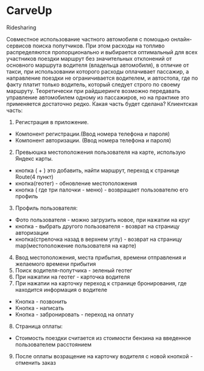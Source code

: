 # CarveUp
Ridesharing

Cовместное использование частного автомобиля с помощью онлайн-сервисов поиска попутчиков. При этом расходы на топливо распределяются пропорционально и выбирается оптимальный для всех участников поездки маршрут без значительных отклонений от основного маршрута водителя (владельца автомобиля), в отличие от такси, при использовании которого расходы оплачивает пассажир, а направление поездки не ограничивается водителем, и автостопа, где по факту платит только водитель, который следует строго по своему маршруту. Теоретически при райдшеринге возможно передавать управление автомобилем одному из пассажиров, но на практике это применяется достаточно редко.
Какая часть будет сделана?
Клиентская часть:
1) Регистрация в приложение.  
- Компонент регистрации.(Ввод номера телефона и пароля)
- Компонент авторизации. (Ввод номера телефона и пароля)
2) Превьюшка местоположения пользователя на карте, использую Яндекс карты. 
- кнопка ( + ) это добавить, найти маршрут, переход к странице Route(4 пункт)
- кнопка(геотег) - обновление местоположения
- кнопка ( где три палочки - меню) - возвращает пользователю его профиль
3) Профиль пользователя:
- Фото пользователя - можно загрузить новое, при нажатии на круг
- кнопка - выбрать другого пользователя - возврат на страницу авторизации
- кнопка(стрелочка назад в верхнем углу) - возврат на страницу map(местоположение пользователя на карте)
4) Ввод местоположения, места прибытия, времени отправления и желаемого времени прибытия
5) Поиск водителя-попутчика - зеленый геотег
6) При нажатии на геотег - карточка водителя
7) При нажатии на карточку переход к странице бронирования, где находится информация о водителе
- Кнопка - позвонить 
- Кнопка - написать
- Кнопка - забронировать - переход на оплату
8) Страница оплаты: 
- Стоимость поездки считается из стоимости бензина на введенное пользователем расстоянием
9) После оплаты возращение на карточку водителя с новой кнопкой - отменить заказ
